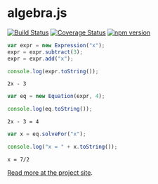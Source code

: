 # algebra.js 

[![Build Status](https://travis-ci.org/nicolewhite/algebra.js.svg?branch=master)](https://travis-ci.org/nicolewhite/algebra.js) 
[![Coverage Status](https://coveralls.io/repos/nicolewhite/algebra.js/badge.svg?branch=master)](https://coveralls.io/r/nicolewhite/algebra.js?branch=master)
[![npm version](https://badge.fury.io/js/algebra.js.svg)](http://badge.fury.io/js/algebra.js)

```js
var expr = new Expression("x");
expr = expr.subtract(3);
expr = expr.add("x");

console.log(expr.toString());
```

```
2x - 3
```

```js
var eq = new Equation(expr, 4);

console.log(eq.toString());
```

```
2x - 3 = 4
```

```js
var x = eq.solveFor("x");

console.log("x = " + x.toString());
```

```
x = 7/2
```

[Read more at the project site](http://algebra.js.org).